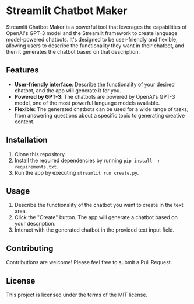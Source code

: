 # Streamlit Chatbot Maker

Streamlit Chatbot Maker is a powerful tool that leverages the capabilities of OpenAI's GPT-3 model and the Streamlit framework to create language model-powered chatbots. It's designed to be user-friendly and flexible, allowing users to describe the functionality they want in their chatbot, and then it generates the chatbot based on that description.

## Features

- **User-friendly interface**: Describe the functionality of your desired chatbot, and the app will generate it for you.
- **Powered by GPT-3**: The chatbots are powered by OpenAI's GPT-3 model, one of the most powerful language models available.
- **Flexible**: The generated chatbots can be used for a wide range of tasks, from answering questions about a specific topic to generating creative content.

## Installation

1. Clone this repository.
2. Install the required dependencies by running `pip install -r requirements.txt`.
3. Run the app by executing `streamlit run create.py`.

## Usage

1. Describe the functionality of the chatbot you want to create in the text area.
2. Click the "Create" button. The app will generate a chatbot based on your description.
3. Interact with the generated chatbot in the provided text input field.

## Contributing

Contributions are welcome! Please feel free to submit a Pull Request.

## License

This project is licensed under the terms of the MIT license.
